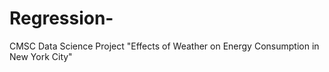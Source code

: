 # Regression-
CMSC Data Science Project "Effects of Weather on Energy Consumption in New York City"
